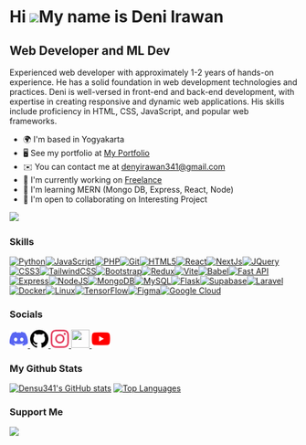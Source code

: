 Hi ![](https://user-images.githubusercontent.com/18350557/176309783-0785949b-9127-417c-8b55-ab5a4333674e.gif)My name is Deni Irawan
===================================================================================================================================

Web Developer and ML Dev
------------------------

Experienced web developer with approximately 1-2 years of hands-on experience. He has a solid foundation in web development technologies and practices. Deni is well-versed in front-end and back-end development, with expertise in creating responsive and dynamic web applications. His skills include proficiency in HTML, CSS, JavaScript, and popular web frameworks.

* 🌍  I'm based in Yogyakarta
* 🖥️  See my portfolio at [My Portfolio](http://densu341.github.io/)
* ✉️  You can contact me at [denyirawan341@gmail.com](mailto:denyirawan341@gmail.com)
* 🚀  I'm currently working on [Freelance](http://densu341.github.io/)
* 🧠  I'm learning MERN (Mongo DB, Express, React, Node)
* 🤝  I'm open to collaborating on Interesting Project

<a href="https://www.github.com/Densu341" target="_blank" rel="noreferrer"><img
src="https://img.shields.io/github/followers/Densu341?logo=github&style=for-the-badge&color=0891b2&labelColor=1c1917" /></a>
### Skills

<p align="left">
<a href="https://www.python.org/" target="_blank" rel="noreferrer"><img src="https://raw.githubusercontent.com/danielcranney/readme-generator/main/public/icons/skills/python-colored.svg" width="36" height="36" alt="Python" /></a><a href="https://developer.mozilla.org/en-US/docs/Web/JavaScript" target="_blank" rel="noreferrer"><img src="https://raw.githubusercontent.com/danielcranney/readme-generator/main/public/icons/skills/javascript-colored.svg" width="36" height="36" alt="JavaScript" /></a><a href="https://www.php.net/" target="_blank" rel="noreferrer"><img src="https://raw.githubusercontent.com/danielcranney/readme-generator/main/public/icons/skills/php-colored.svg" width="36" height="36" alt="PHP" /></a><a href="https://git-scm.com/" target="_blank" rel="noreferrer"><img src="https://raw.githubusercontent.com/danielcranney/readme-generator/main/public/icons/skills/git-colored.svg" width="36" height="36" alt="Git" /></a><a href="https://developer.mozilla.org/en-US/docs/Glossary/HTML5" target="_blank" rel="noreferrer"><img src="https://raw.githubusercontent.com/danielcranney/readme-generator/main/public/icons/skills/html5-colored.svg" width="36" height="36" alt="HTML5" /></a><a href="https://reactjs.org/" target="_blank" rel="noreferrer"><img src="https://raw.githubusercontent.com/danielcranney/readme-generator/main/public/icons/skills/react-colored.svg" width="36" height="36" alt="React" /></a><a href="https://nextjs.org/docs" target="_blank" rel="noreferrer"><img src="https://raw.githubusercontent.com/danielcranney/readme-generator/main/public/icons/skills/nextjs-colored.svg" width="36" height="36" alt="NextJs" /></a><a href="https://jquery.com/" target="_blank" rel="noreferrer"><img src="https://raw.githubusercontent.com/danielcranney/readme-generator/main/public/icons/skills/jquery-colored.svg" width="36" height="36" alt="JQuery" /></a><a href="https://www.w3.org/TR/CSS/#css" target="_blank" rel="noreferrer"><img src="https://raw.githubusercontent.com/danielcranney/readme-generator/main/public/icons/skills/css3-colored.svg" width="36" height="36" alt="CSS3" /></a><a href="https://tailwindcss.com/" target="_blank" rel="noreferrer"><img src="https://raw.githubusercontent.com/danielcranney/readme-generator/main/public/icons/skills/tailwindcss-colored.svg" width="36" height="36" alt="TailwindCSS" /></a><a href="https://getbootstrap.com/" target="_blank" rel="noreferrer"><img src="https://raw.githubusercontent.com/danielcranney/readme-generator/main/public/icons/skills/bootstrap-colored.svg" width="36" height="36" alt="Bootstrap" /></a><a href="https://redux.js.org/" target="_blank" rel="noreferrer"><img src="https://raw.githubusercontent.com/danielcranney/readme-generator/main/public/icons/skills/redux-colored.svg" width="36" height="36" alt="Redux" /></a><a href="https://vitejs.dev/" target="_blank" rel="noreferrer"><img src="https://raw.githubusercontent.com/danielcranney/readme-generator/main/public/icons/skills/vite-colored.svg" width="36" height="36" alt="Vite" /></a><a href="https://babeljs.io/" target="_blank" rel="noreferrer"><img src="https://raw.githubusercontent.com/danielcranney/readme-generator/main/public/icons/skills/babel-colored.svg" width="36" height="36" alt="Babel" /></a><a href="https://fastapi.tiangolo.com/" target="_blank" rel="noreferrer"><img src="https://raw.githubusercontent.com/danielcranney/readme-generator/main/public/icons/skills/fastapi-colored.svg" width="36" height="36" alt="Fast API" /></a><a href="https://expressjs.com/" target="_blank" rel="noreferrer"><img src="https://raw.githubusercontent.com/danielcranney/readme-generator/main/public/icons/skills/express-colored.svg" width="36" height="36" alt="Express" /></a><a href="https://nodejs.org/en/" target="_blank" rel="noreferrer"><img src="https://raw.githubusercontent.com/danielcranney/readme-generator/main/public/icons/skills/nodejs-colored.svg" width="36" height="36" alt="NodeJS" /></a><a href="https://www.mongodb.com/" target="_blank" rel="noreferrer"><img src="https://raw.githubusercontent.com/danielcranney/readme-generator/main/public/icons/skills/mongodb-colored.svg" width="36" height="36" alt="MongoDB" /></a><a href="https://www.mysql.com/" target="_blank" rel="noreferrer"><img src="https://raw.githubusercontent.com/danielcranney/readme-generator/main/public/icons/skills/mysql-colored.svg" width="36" height="36" alt="MySQL" /></a><a href="https://flask.palletsprojects.com/en/2.0.x/" target="_blank" rel="noreferrer"><img src="https://raw.githubusercontent.com/danielcranney/readme-generator/main/public/icons/skills/flask-colored.svg" width="36" height="36" alt="Flask" /></a><a href="https://supabase.io/" target="_blank" rel="noreferrer"><img src="https://raw.githubusercontent.com/danielcranney/readme-generator/main/public/icons/skills/supabase-colored.svg" width="36" height="36" alt="Supabase" /></a><a href="https://laravel.com/" target="_blank" rel="noreferrer"><img src="https://raw.githubusercontent.com/danielcranney/readme-generator/main/public/icons/skills/laravel-colored.svg" width="36" height="36" alt="Laravel" /></a><a href="https://www.docker.com/" target="_blank" rel="noreferrer"><img src="https://raw.githubusercontent.com/danielcranney/readme-generator/main/public/icons/skills/docker-colored.svg" width="36" height="36" alt="Docker" /></a><a href="https://www.linux.org" target="_blank" rel="noreferrer"><img src="https://raw.githubusercontent.com/danielcranney/readme-generator/main/public/icons/skills/linux-colored.svg" width="36" height="36" alt="Linux" /></a><a href="https://www.tensorflow.org/" target="_blank" rel="noreferrer"><img src="https://raw.githubusercontent.com/danielcranney/readme-generator/main/public/icons/skills/tensorflow-colored.svg" width="36" height="36" alt="TensorFlow" /></a><a href="https://www.figma.com/" target="_blank" rel="noreferrer"><img src="https://raw.githubusercontent.com/danielcranney/readme-generator/main/public/icons/skills/figma-colored.svg" width="36" height="36" alt="Figma" /></a><a href="https://cloud.google.com/" target="_blank" rel="noreferrer"><img src="https://raw.githubusercontent.com/danielcranney/readme-generator/main/public/icons/skills/googlecloud-colored.svg" width="36" height="36" alt="Google Cloud" /></a>
</p>

### Socials

<p align="left"> 
  <a href="https://discord.com/users/deny341" target="_blank" rel="noreferrer"> 
    <picture> 
      <source media="(prefers-color-scheme: dark)" srcset="https://github.com/Densu341/Densu341/blob/main/discord.svg" /> 
      <source media="(prefers-color-scheme: light)" srcset="https://github.com/Densu341/Densu341/blob/main/discord.svg" /> 
      <img src="https://github.com/Densu341/Densu341/blob/main/discord.svg" width="32" height="32" /> 
    </picture> 
  </a> 
  <a href="https://www.github.com/Densu341" target="_blank" rel="noreferrer"> 
    <picture>
      <source media="(prefers-color-scheme: dark)" srcset="https://github.com/Densu341/Densu341/blob/main/github.svg" /> 
      <source media="(prefers-color-scheme: light)" srcset="https://github.com/Densu341/Densu341/blob/main/github.svg" /> 
      <img src="https://github.com/Densu341/Densu341/blob/main/github.svg" width="32" height="32" /> 
    </picture> 
  </a> 
  <a href="http://www.instagram.com/mas_denyyyy" target="_blank" rel="noreferrer"> 
    <picture> 
      <source media="(prefers-color-scheme: dark)" srcset="https://github.com/Densu341/Densu341/blob/main/instagram.svg" /> 
      <source media="(prefers-color-scheme: light)" srcset="https://github.com/Densu341/Densu341/blob/main/instagram.svg" /> 
      <img src="https://github.com/Densu341/Densu341/blob/main/instagram.svg" width="32" height="32" /> 
    </picture> 
  </a> 
  <a href="https://www.linkedin.com/in/deni-irawan-073766233/" target="_blank" rel="noreferrer"> 
    <picture> 
      <source media="(prefers-color-scheme: dark)" srcset="https://raw.githubusercontent.com/danielcranney/readme-generator/main/public/icons/socials/linkedin-dark.svg" /> 
      <source media="(prefers-color-scheme: light)" srcset="https://raw.githubusercontent.com/danielcranney/readme-generator/main/public/icons/socials/linkedin.svg" /> 
      <img src="https://raw.githubusercontent.com/danielcranney/readme-generator/main/public/icons/socials/linkedin.svg" width="32" height="32" /> 
    </picture> 
  </a> 
  <a href="https://www.youtube.com/@Dedendev" target="_blank" rel="noreferrer" > 
    <picture> 
      <source media="(prefers-color-scheme: dark)" srcset="https://github.com/Densu341/Densu341/blob/main/youtube.svg" /> 
      <source media="(prefers-color-scheme: light)" srcset="https://github.com/Densu341/Densu341/blob/main/youtube.svg" /> 
      <img src="https://github.com/Densu341/Densu341/blob/main/youtube.svg" width="32" height="32" /> 
    </picture> 
  </a>
</p>

### My Github Stats

<a href="http://www.github.com/Densu341"><img src="https://github-readme-stats.vercel.app/api?username=Densu341&show_icons=true&hide=&count_private=true&title_color=0891b2&text_color=ffffff&icon_color=0891b2&bg_color=1c1917&hide_border=true&show_icons=true" alt="Densu341's GitHub stats" /></a>  <a href="https://github.com/Densu341" align="left"><img src="https://github-readme-stats.vercel.app/api/top-langs/?username=Densu341&langs_count=3&title_color=0891b2&text_color=ffffff&icon_color=0891b2&bg_color=1c1917&hide_border=true&locale=en&custom_title=Top%20%Languages" alt="Top Languages" /></a>

### Support Me

<a href="https://www.buymeacoffee.com/deny341">
   <img src="https://cdn.buymeacoffee.com/buttons/v2/default-yellow.png" width="150"/>
</a>

